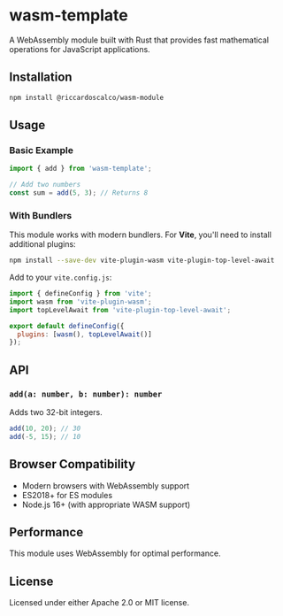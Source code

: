 # wasm-template

A WebAssembly module built with Rust that provides fast mathematical operations for JavaScript applications.

## Installation

```bash
npm install @riccardoscalco/wasm-module
```

## Usage

### Basic Example

```javascript
import { add } from 'wasm-template';

// Add two numbers
const sum = add(5, 3); // Returns 8
```

### With Bundlers

This module works with modern bundlers. For **Vite**, you'll need to install additional plugins:

```bash
npm install --save-dev vite-plugin-wasm vite-plugin-top-level-await
```

Add to your `vite.config.js`:

```javascript
import { defineConfig } from 'vite';
import wasm from 'vite-plugin-wasm';
import topLevelAwait from 'vite-plugin-top-level-await';

export default defineConfig({
  plugins: [wasm(), topLevelAwait()]
});
```

## API

### `add(a: number, b: number): number`

Adds two 32-bit integers.

```javascript
add(10, 20); // 30
add(-5, 15); // 10
```

## Browser Compatibility

- Modern browsers with WebAssembly support
- ES2018+ for ES modules
- Node.js 16+ (with appropriate WASM support)

## Performance

This module uses WebAssembly for optimal performance.

## License

Licensed under either Apache 2.0 or MIT license.
